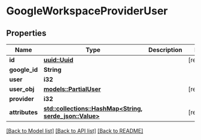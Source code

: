 # GoogleWorkspaceProviderUser

## Properties

Name | Type | Description | Notes
------------ | ------------- | ------------- | -------------
**id** | [**uuid::Uuid**](uuid::Uuid.md) |  | [readonly]
**google_id** | **String** |  | 
**user** | **i32** |  | 
**user_obj** | [**models::PartialUser**](PartialUser.md) |  | [readonly]
**provider** | **i32** |  | 
**attributes** | [**std::collections::HashMap<String, serde_json::Value>**](serde_json::Value.md) |  | [readonly]

[[Back to Model list]](../README.md#documentation-for-models) [[Back to API list]](../README.md#documentation-for-api-endpoints) [[Back to README]](../README.md)



